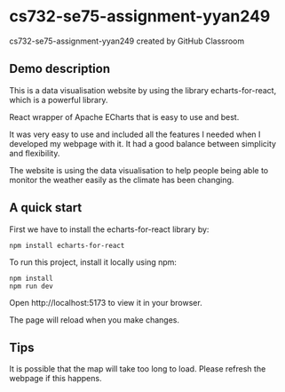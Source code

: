 # cs732-se75-assignment-yyan249
cs732-se75-assignment-yyan249 created by GitHub Classroom
## Demo description
 This is a data visualisation website by using the library echarts-for-react, which is a powerful library.
 
 React wrapper of Apache ECharts that is easy to use and best. 
 
 It was very easy to use and included all the features I needed when I developed my webpage with it. It had a good balance   between simplicity and flexibility.
 
 The website is using the data visualisation to help people being able to monitor the weather easily as the climate has been changing.
## A quick start
 First we have to install the echarts-for-react library by:
 ```
 npm install echarts-for-react
 ```
 To run this project, install it locally using npm:
 ``` 
 npm install
 npm run dev 
 ```
 Open <a>http://localhost:5173</a> to view it in your browser.
 
 The page will reload when you make changes.
 
 ## Tips
 It is possible that the map will take too long to load. Please refresh the webpage if this happens.

